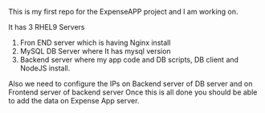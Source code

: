 This is my first repo for the ExpenseAPP project and I am working on.

It has 3 RHEL9 Servers
  1) Fron END server which is having Nginx install
  2) MySQL DB Server where It has mysql version
  3) Backend server where my app code and DB scripts, DB client and NodeJS install.

Also we need to configure the IPs on Backend server of DB server
and on Frontend server of backend server
Once this is all done you should be able to add the data on Expense App server.
